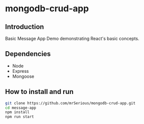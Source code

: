 # mongodb-crud-app
## Introduction
Basic Message App Demo demonstrating React's basic concepts.

## Dependencies
  - Node
  - Express
  - Mongoose

## How to install and run
```bash
git clone https://github.com/mrSerious/mongodb-crud-app.git
cd message-app
npm install
npm run start
```